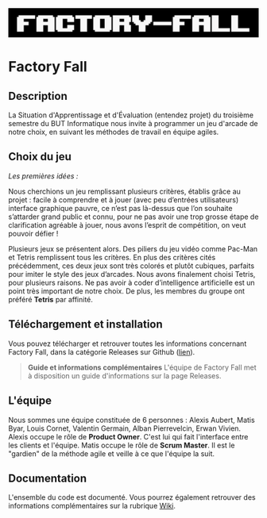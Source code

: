 <img src="src/main/resources/factoryfall/images/titre.png" alt="Logo Factory Fall">

# Factory Fall
## Description
La Situation d'Apprentissage et d'Évaluation (entendez projet) du troisième semestre du BUT Informatique nous invite à programmer un jeu d'arcade de notre choix, en suivant les méthodes de travail en équipe agiles.

## Choix du jeu
*Les premières idées :*

Nous cherchions un jeu remplissant plusieurs critères, établis grâce au projet :
facile à comprendre et à jouer (avec peu d’entrées utilisateurs)
interface graphique pauvre, ce n’est pas là-dessus que l’on souhaite s’attarder
grand public et connu, pour ne pas avoir une trop grosse étape de clarification
agréable à jouer, nous avons l’esprit de compétition, on veut pouvoir défier !

Plusieurs jeux se présentent alors. Des piliers du jeu vidéo comme Pac-Man et Tetris remplissent tous les critères. En plus des critères cités précédemment, ces deux jeux sont très colorés et plutôt cubiques, parfaits pour imiter le style des jeux d’arcades.
Nous avons finalement choisi Tetris, pour plusieurs raisons. Ne pas avoir à coder d’intelligence artificielle est un point très important de notre choix. De plus, les membres du groupe ont préféré __Tetris__ par affinité.

## Téléchargement et installation
Vous pouvez télécharger et retrouver toutes les informations concernant Factory Fall, dans la catégorie Releases sur Github ([lien](https://github.com/matisbyar/factory-fall/releases/tag/release)). 
> **Guide et informations complémentaires**
> L'équipe de Factory Fall met à disposition un guide d'informations sur la page Releases.

## L'équipe
Nous sommes une équipe constituée de 6 personnes :
Alexis Aubert, Matis Byar, Louis Cornet, Valentin Germain, Alban Pierrevelcin, Erwan Vivien.
Alexis occupe le rôle de **Product Owner**. C'est lui qui fait l'interface entre les clients et l'équipe.
Matis occupe le rôle de **Scrum Master**. Il est le "gardien" de la méthode agile et veille à ce que l'équipe la suit. 

## Documentation
L'ensemble du code est documenté. Vous pourrez également retrouver des informations complémentaires sur la rubrique <a href="https://gitlabinfo.iutmontp.univ-montp2.fr/sae-tetris/main/-/wikis/home">Wiki</a>.
